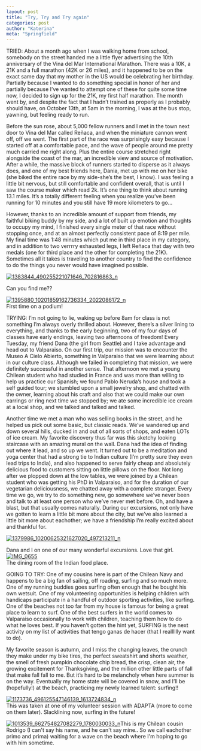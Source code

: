 ```yaml
---
layout: post
title: "Try, Try and Try again"
categories: post
author: "Katerina"
meta: "Springfield"
---
```



TRIED: About a month ago when I was walking home from school, somebody on the street handed me a little flyer advertising the 10th anniversary of the Vina del Mar International Marathon. There was a 10K, a 21K and a full marathon (42K or 26 miles), and it happened to be on the exact same day that my mother in the US would be celebrating her birthday. Partially because I wanted to do something special in honor of her and partially because I’ve wanted to attempt one of these for quite some time now, I decided to sign up for the 21K, my first half marathon. The month went by, and despite the fact that I hadn’t trained as properly as I probably should have, on October 13th, at 5am in the morning, I was at the bus stop, yawning, but feeling ready to run.

Before the sun rose, about 5,000 fellow runners and I met in the town next door to Vina del Mar called Reñaca, and when the miniature cannon went off, off we went. The first part of the race was surprisingly easy because I started off at a comfortable pace, and the wave of people around me pretty much carried me right along. Plus the entire course stretched right alongside the coast of the mar, an incredible view and source of motivation. After a while, the massive block of runners started to disperse as it always does, and one of my best friends here, Dania, met up with me on her bike (she biked the entire race by my side-she’s the best, I know). I was feeling a little bit nervous, but still comfortable and confident overall, that is until I saw the course maker which read 2k. It’s one thing to think about running 13.1 miles. It’s a totally different feeling when you realize you’ve been running for 10 minutes and you still have 19 more kilometers to go...

However, thanks to an incredible amount of support from friends, my faithful biking buddy by my side, and a lot of built up emotion and thoughts to occupy my mind, I finished every single meter of that race without stopping once, and at an almost perfectly consistent pace of 8:19 per mile. My final time was 1:48 minutes which put me in third place in my category, and in addition to two verrrry exhausted legs, I left Reñaca that day with two medals (one for third place and the other for completing the 21K). Sometimes all it takes is traveling to another country to find the confidence to do the things you never would have imagined possible.

[![1383844_490255221071646_702816863_n](/assets/images/6a010536fa9ded970b019b0007c485970c.jpg "1383844_490255221071646_702816863_n")](/assets/images/6a010536fa9ded970b019b0007c485970c.jpg)

Can you find me?? 

[![1395880_10201859162736334_2022086172_n](/assets/images/6a010536fa9ded970b019b00083391970d.jpg "1395880_10201859162736334_2022086172_n")](/assets/images/6a010536fa9ded970b019b00083391970d.jpg)  
First time on a podium! 

TRYING: I’m not going to lie, waking up before 8am for class is not something I’m always overly thrilled about. However, there’s a silver lining to everything, and thanks to the early beginning, two of my four days of classes have early endings, leaving two afternoons of freedom! Every Tuesday, my friend Dana (the girl from Seattle) and I take advantage and head out to Valparaiso. On our first trip, our mission was to encounter the Museo A Cielo Abierto, something in Valparaiso that we were learning about in our culture class. Although we failed in completing that mission, we were definitely successful in another sense. That afternoon we met a young Chilean student who had studied in France and was more than willing to help us practice our Spanish; we found Pablo Neruda’s house and took a self guided tour; we stumbled upon a small jewelry shop, and chatted with the owner, learning about his craft and also that we could make our own earrings or ring next time we stopped by; we ate some incredible ice cream at a local shop, and we talked and talked and talked.

Another time we met a man who was selling books in the street, and he helped us pick out some basic, but classic reads. We’ve wandered up and down several hills, ducked in and out of all sorts of shops, and eaten LOTs of ice cream. My favorite discovery thus far was this sketchy looking staircase with an amazing mural on the wall. Dana had the idea of finding out where it lead, and so up we went. It turned out to be a meditation and yoga center that had a strong tie to Indian culture (I’m pretty sure they even lead trips to India), and also happened to serve fairly cheap and absolutely delicious food to customers sitting on little pillows on the floor. Not long after we plopped down at the low tables, we were joined by a Chilean student who was getting his PhD in Valparaiso, and for the duration of our vegetarian deliciousness, we chatted away with a complete stranger. Every time we go, we try to do something new, go somewhere we’ve never been and talk to at least one person who we’ve never met before. Oh, and have a blast, but that usually comes naturally. During our excursions, not only have we gotten to learn a little bit more about the city, but we’ve also learned a little bit more about eachother; we have a friendship I’m really excited about and thankful for.

[![1379986_10200625321627020_497213211_n](/assets/images/6a010536fa9ded970b019b000833fa970d.jpg "1379986_10200625321627020_497213211_n")](/assets/images/6a010536fa9ded970b019b000833fa970d.jpg)

Dana and I on one of our many wonderful excursions. Love that girl.   
[![IMG_0655](/assets/images/6a010536fa9ded970b019b000834b6970d.jpg "IMG_0655")](/assets/images/6a010536fa9ded970b019b000834b6970d.jpg)  
The dining room of the Indian food place. 

GOING TO TRY: One of my cousins here is part of the Chilean Navy and happens to be a big fan of sailing, off roading, surfing and so much more. One of my running buddies goes surfing often enough that he bought his own wetsuit. One of my volunteering opportunities is helping children with handicaps participate in a handful of outdoor sporting activities, like surfing. One of the beaches not too far from my house is famous for being a great place to learn to surf. One of the best surfers in the world comes to Valparaiso occasionally to work with children, teaching them how to do what he loves best. If you haven’t gotten the hint yet, SURFING is the next activity on my list of activities that tengo ganas de hacer (that I realllllly want to do).

My favorite season is autumn, and I miss the changing leaves, the crunch they make under my bike tires, the perfect sweatshirt and shorts weather, the smell of fresh pumpkin chocolate chip bread, the crisp, clean air, the growing excitement for Thanksgiving, and the million other little parts of fall that make fall fall to me. But it’s hard to be melancholy when here summer is on the way. Eventually my home state will be covered in snow, and I’ll be (hopefully!) at the beach, practicing my newly learned talent: surfing!!

[![1173736_496125547146139_1613724834_n](/assets/images/6a010536fa9ded970b019b0008522a970d.jpg "1173736_496125547146139_1613724834_n")](/assets/images/6a010536fa9ded970b019b0008522a970d.jpg)  
This was taken at one of my volunteer session with ADAPTA (more to come on them later). Slacklining now, surfing in the future! 

[![1013539_662754827082279_1780030033_n](/assets/images/6a010536fa9ded970b019b0007f997970b.jpg "1013539_662754827082279_1780030033_n")](/assets/images/6a010536fa9ded970b019b0007f997970b.jpg)This is my Chilean cousin Rodrigo (I can't say his name, and he can't say mine.. So we call eachother primo and prima) waiting for a wave on the beach where I'm hoping to go with him sometime.
